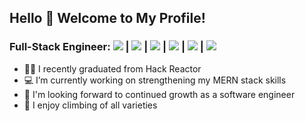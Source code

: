 ## Hello 👋 Welcome to My Profile!

### Full-Stack Engineer: <img src="https://img.shields.io/badge/JavaScript-323330?style=for-the-badge&logo=javascript&logoColor=F7DF1E"> | <img src="https://img.shields.io/badge/MongoDB-4EA94B?style=for-the-badge&logo=mongodb&logoColor=white"> | <img src="https://img.shields.io/badge/Express.js-404D59?style=for-the-badge"> | <img src="https://img.shields.io/badge/React-20232A?style=for-the-badge&logo=react&logoColor=61DAFB"> | <img src="https://img.shields.io/badge/Node.js-43853D?style=for-the-badge&logo=node.js&logoColor=white"> | <img src="https://img.shields.io/badge/PostgreSQL-316192?style=for-the-badge&logo=postgresql&logoColor=white">

- 👨‍💻 I recently graduated from Hack Reactor
- 💻 I’m currently working on strengthening my MERN stack skills
- 🌳 I'm looking forward to continued growth as a software engineer
- 🧗 I enjoy climbing of all varieties

<!-- <img src="https://img.shields.io/badge/GitHub-100000?style=for-the-badge&logo=github&logoColor=white"> <img src="https://img.shields.io/badge/Node.js-43853D?style=for-the-badge&logo=node.js&logoColor=white"> -->

<!--
**murkymode/murkymode** is a ✨ _special_ ✨ repository because its `README.md` (this file) appears on your GitHub profile.

Here are some ideas to get you started:

- 🔭 I’m currently working on ...
- 🌱 I’m currently learning ...
- 👯 I’m looking to collaborate on ...
- 🤔 I’m looking for help with ...
- 💬 Ask me about ...
- 📫 How to reach me: ...
- 😄 Pronouns: ...
- ⚡ Fun fact: ...

Outline for future changes:

tech badges
some cool gif?
full about me section?
-->
